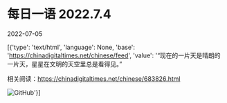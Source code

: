# 每日一语 2022.7.4

2022-07-05

[{'type': 'text/html', 'language': None, 'base': 'https://chinadigitaltimes.net/chinese/feed', 'value': '“现在的一片天是晴朗的一片天，星星在文明的天空里总是看得见。”

相关阅读：https://chinadigitaltimes.net/chinese/683826.html

![GitHub](https://chinadigitaltimes.net/chinese/files/2022/07/7.4.jpg)'}]